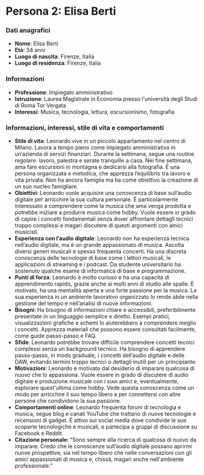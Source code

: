 # Persona 2: Elisa Berti

### Dati anagrafici
- **Nome**: Elisa Berti
- **Età**: 34 anni
- **Luogo di nascita**: Firenze, Italia
- **Luogo di residenza**: Firenze, Italia

### Informazioni
- **Professione**: Impiegato amministrativo
- **Istruzione**: Laurea Magistrale in Economia presso l'università degli Studi di Roma Tor Vergata
- **Interessi**: Musica, tecnologia, lettura, escursionismo, fotografia

### Informazioni, interessi, stile di vita e comportamenti

- **Stile di vita**: Leonardo vive in un piccolo appartamento nel centro di Milano. Lavora a tempo pieno come impiegato amministrativo in un’azienda di servizi finanziari. Durante la settimana, segue una routine regolare: lavoro, palestra e serate tranquille a casa. Nei fine settimana, ama fare escursioni in montagna e dedicarsi alla fotografia. È una persona organizzata e metodica, che apprezza l’equilibrio tra lavoro e vita privata. Non ha ancora famiglia ma ha come obiettivo la creazione di un suo nucleo famigliare.
- **Obiettivi**: Leonardo vuole acquisire una conoscenza di base sull’audio digitale per arricchire la sua cultura personale. È particolarmente interessato a comprendere come la musica che ama venga prodotta e potrebbe iniziare a produrre musica come hobby. Vuole essere in grado di capire i concetti fondamentali senza dover affrontare dettagli tecnici troppo complessi e magari discutere di questi argomenti con amici musicisti.
- **Esperienza con l’audio digitale**: Leonardo non ha esperienza tecnica nell’audio digitale, ma è un grande appassionato di musica. Ascolta diversi generi musicali e spesso frequenta concerti. Ha una discreta conoscenza delle tecnologie di base come i lettori musicali, le applicazioni di streaming e i podcast. Da studente universitario ha sostenuto qualche esame di informatica di base e programmazione.
- **Punti di forza**: Leonardo è molto curioso e ha una capacità di apprendimento rapido, grazie anche ai molti anni di studio alle spalle. È motivato, ha una mentalità aperta e una forte passione per la musica. La sua esperienza in un ambiente lavorativo organizzato lo rende abile nella gestione del tempo e nell’analisi di nuove informazioni.
- **Bisogni**: Ha bisogno di informazioni chiare e accessibili, preferibilmente presentate in un linguaggio semplice e diretto. Esempi pratici, visualizzazioni grafiche e schemi lo aiuterebbero a comprendere meglio i concetti. Apprezza materiali che possono essere consultati facilmente, come guide passo-passo e FAQ.
- **Sfide**: Leonardo potrebbe trovare difficile comprendere concetti tecnici complessi senza un background tecnico. Ha bisogno di apprendere passo-passo, in modo graduale, i concetti dell’audio digitale e delle DAW, evitando termini troppo tecnici o dettagli inutili per un principiante.
- **Motivazioni**: Leonardo è motivato dal desiderio di imparare qualcosa di nuovo che lo appassiona. Vuole essere in grado di discutere di audio digitale e produzione musicale con i suoi amici e, eventualmente, esplorare quest'ultima come hobby. Vede questa conoscenza come un modo per arricchire il suo tempo libero e per connettersi con altre persone che condividono la sua passione.
- **Comportamenti online**: Leonardo frequenta forum di tecnologia e musica, segue blog e canali YouTube che trattano di nuove tecnologie e recensioni di gadget. È attivo sui social media dove condivide le sue scoperte tecnologiche e musicali, e partecipa a gruppi di discussione su Facebook e Reddit.
- **Citazione personale**: “Sono sempre alla ricerca di qualcosa di nuovo da imparare. Credo che le conoscenze sull’audio digitale possano aprirmi nuove prospettive, sia nel tempo libero che nelle conversazioni con gli amici appassionati di musica e, chissà, magari anche nell'ambiente professionale.”
